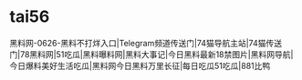 # tai56
黑料网-0626-黑料不打烊入口|Telegram频道传送门|74猫导航主站|74猫传送门|78黑料网|51吃瓜|黑料曝料网|黑料大事记|今日黑料最新18禁图片|黑料网导航|今日爆料美好生活吃瓜|黑料网今日黑料万里长征|每日吃瓜51吃瓜|881比鸭
